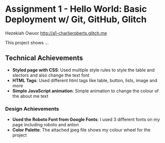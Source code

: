 Assignment 1 - Hello World: Basic Deployment w/ Git, GitHub, Glitch
===

Hezekiah Owuor
http://a1-charlieroberts.glitch.me

This project shows ...

## Technical Achievements
- **Styled page with CSS**: Used multiple style rules to style the table and slectors and also change the text font
- **HTML Tags**: Used different html tags like table, button, lists, image and more
- **Simple JavaScript animation**: Simple animation to change the colour of the about me text

### Design Achievements
- **Used the Roboto Font from Google Fonts**: I used 3 different fonts on my page including roboto and anton
- **Color Palette**: The attached jpeg file shows my colour wheel for the project
